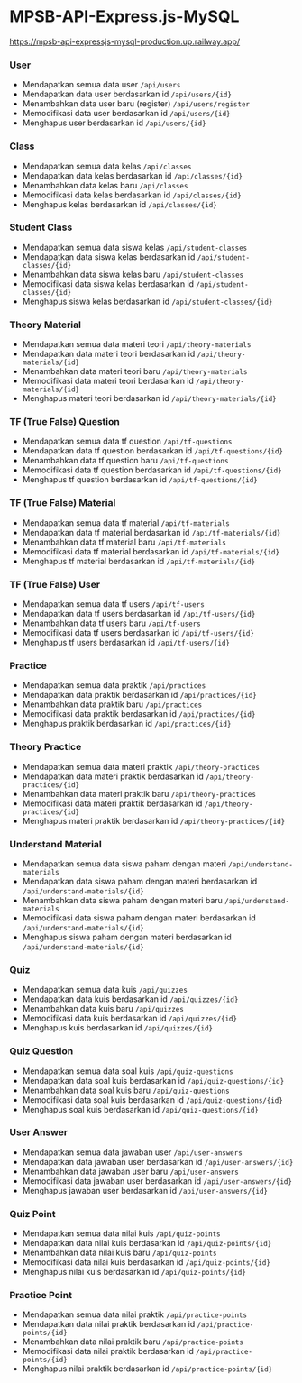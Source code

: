# MPSB-API-Express.js-MySQL
https://mpsb-api-expressjs-mysql-production.up.railway.app/ 

### User
- Mendapatkan semua data user `/api/users`
- Mendapatkan data user berdasarkan id `/api/users/{id}`
- Menambahkan data user baru (register) `/api/users/register`
- Memodifikasi data user berdasarkan id `/api/users/{id}`
- Menghapus user berdasarkan id `/api/users/{id}`

### Class
- Mendapatkan semua data kelas `/api/classes`
- Mendapatkan data kelas berdasarkan id `/api/classes/{id}`
- Menambahkan data kelas baru `/api/classes`
- Memodifikasi data kelas berdasarkan id `/api/classes/{id}`
- Menghapus kelas berdasarkan id `/api/classes/{id}`

### Student Class
- Mendapatkan semua data siswa kelas `/api/student-classes`
- Mendapatkan data siswa kelas berdasarkan id `/api/student-classes/{id}`
- Menambahkan data siswa kelas baru `/api/student-classes`
- Memodifikasi data siswa kelas berdasarkan id `/api/student-classes/{id}`
- Menghapus siswa kelas berdasarkan id `/api/student-classes/{id}`

### Theory Material
- Mendapatkan semua data materi teori `/api/theory-materials`
- Mendapatkan data materi teori berdasarkan id `/api/theory-materials/{id}`
- Menambahkan data materi teori baru `/api/theory-materials`
- Memodifikasi data materi teori berdasarkan id `/api/theory-materials/{id}`
- Menghapus materi teori berdasarkan id `/api/theory-materials/{id}`

### TF (True False) Question
- Mendapatkan semua data tf question `/api/tf-questions`
- Mendapatkan data tf question berdasarkan id `/api/tf-questions/{id}`
- Menambahkan data tf question baru `/api/tf-questions`
- Memodifikasi data tf question berdasarkan id `/api/tf-questions/{id}`
- Menghapus tf question berdasarkan id `/api/tf-questions/{id}`

### TF (True False) Material
- Mendapatkan semua data tf material `/api/tf-materials`
- Mendapatkan data tf material berdasarkan id `/api/tf-materials/{id}`
- Menambahkan data tf material baru `/api/tf-materials`
- Memodifikasi data tf material berdasarkan id `/api/tf-materials/{id}`
- Menghapus tf material berdasarkan id `/api/tf-materials/{id}`

### TF (True False) User
- Mendapatkan semua data tf users `/api/tf-users`
- Mendapatkan data tf users berdasarkan id `/api/tf-users/{id}`
- Menambahkan data tf users baru `/api/tf-users`
- Memodifikasi data tf users berdasarkan id `/api/tf-users/{id}`
- Menghapus tf users berdasarkan id `/api/tf-users/{id}`

### Practice
- Mendapatkan semua data praktik `/api/practices`
- Mendapatkan data praktik berdasarkan id `/api/practices/{id}`
- Menambahkan data praktik baru `/api/practices`
- Memodifikasi data praktik berdasarkan id `/api/practices/{id}`
- Menghapus praktik berdasarkan id `/api/practices/{id}`

### Theory Practice
- Mendapatkan semua data materi praktik `/api/theory-practices`
- Mendapatkan data materi praktik berdasarkan id `/api/theory-practices/{id}`
- Menambahkan data materi praktik baru `/api/theory-practices`
- Memodifikasi data materi praktik berdasarkan id `/api/theory-practices/{id}`
- Menghapus materi praktik berdasarkan id `/api/theory-practices/{id}`

### Understand Material
- Mendapatkan semua data siswa paham dengan materi `/api/understand-materials`
- Mendapatkan data siswa paham dengan materi berdasarkan id `/api/understand-materials/{id}`
- Menambahkan data siswa paham dengan materi baru `/api/understand-materials`
- Memodifikasi data siswa paham dengan materi berdasarkan id `/api/understand-materials/{id}`
- Menghapus siswa paham dengan materi berdasarkan id `/api/understand-materials/{id}`

### Quiz
- Mendapatkan semua data kuis `/api/quizzes`
- Mendapatkan data kuis berdasarkan id `/api/quizzes/{id}`
- Menambahkan data kuis baru `/api/quizzes`
- Memodifikasi data kuis berdasarkan id `/api/quizzes/{id}`
- Menghapus kuis berdasarkan id `/api/quizzes/{id}`

### Quiz Question
- Mendapatkan semua data soal kuis `/api/quiz-questions`
- Mendapatkan data soal kuis berdasarkan id `/api/quiz-questions/{id}`
- Menambahkan data soal kuis baru `/api/quiz-questions`
- Memodifikasi data soal kuis berdasarkan id `/api/quiz-questions/{id}`
- Menghapus soal kuis berdasarkan id `/api/quiz-questions/{id}`

### User Answer
- Mendapatkan semua data jawaban user `/api/user-answers`
- Mendapatkan data jawaban user berdasarkan id `/api/user-answers/{id}`
- Menambahkan data jawaban user baru `/api/user-answers`
- Memodifikasi data jawaban user berdasarkan id `/api/user-answers/{id}`
- Menghapus jawaban user berdasarkan id `/api/user-answers/{id}`

### Quiz Point
- Mendapatkan semua data nilai kuis `/api/quiz-points`
- Mendapatkan data nilai kuis berdasarkan id `/api/quiz-points/{id}`
- Menambahkan data nilai kuis baru `/api/quiz-points`
- Memodifikasi data nilai kuis berdasarkan id `/api/quiz-points/{id}`
- Menghapus nilai kuis berdasarkan id `/api/quiz-points/{id}`

### Practice Point
- Mendapatkan semua data nilai praktik `/api/practice-points`
- Mendapatkan data nilai praktik berdasarkan id `/api/practice-points/{id}`
- Menambahkan data nilai praktik baru `/api/practice-points`
- Memodifikasi data nilai praktik berdasarkan id `/api/practice-points/{id}`
- Menghapus nilai praktik berdasarkan id `/api/practice-points/{id}`
